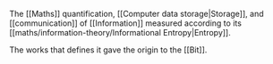 The [[Maths]] quantification, [[Computer data storage|Storage]], and [[communication]] of [[Information]] measured according to its [[maths/information-theory/Informational Entropy|Entropy]].

The works that defines it gave the origin to the [[Bit]].